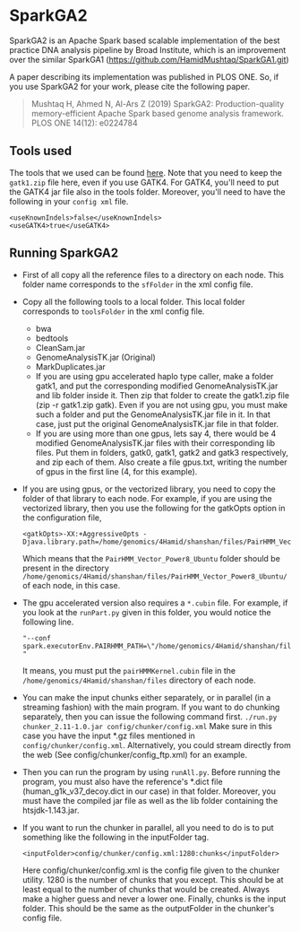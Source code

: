 # SparkGA2

SparkGA2 is an Apache Spark based scalable implementation of the best practice DNA analysis pipeline by Broad Institute, which is an improvement over the similar SparkGA1 (https://github.com/HamidMushtaq/SparkGA1.git) 

A paper describing its implementation was published in PLOS ONE. So, if you use SparkGA2 for your work, please cite the following paper.

> Mushtaq H, Ahmed N, Al-Ars Z (2019) SparkGA2: Production-quality memory-efficient Apache Spark based genome analysis framework. PLOS ONE 14(12): e0224784

## Tools used

The tools that we used can be found [here](https://drive.google.com/drive/u/1/folders/1cKjn7TbxX8XO3Tok5FK-SDwHYNrt67aN). Note that you need to keep the `gatk1.zip` file here, even if you use GATK4. For GATK4, you'll need to put the GATK4 jar file also in the tools folder. Moreover, you'll need to have the following in your `config xml` file.

```
<useKnownIndels>false</useKnownIndels>
<useGATK4>true</useGATK4>
```

## Running SparkGA2

* First of all copy all the reference files to a directory on each node. This folder name corresponds to the `sfFolder` in the xml config file.

* Copy all the following tools to a local folder. This local folder corresponds to `toolsFolder` in the xml config file.
	- bwa
	- bedtools
	- CleanSam.jar
	- GenomeAnalysisTK.jar (Original)
	- MarkDuplicates.jar
	- If you are using gpu accelerated haplo type caller, make a folder gatk1, and put the corresponding modified GenomeAnalysisTK.jar and lib folder inside it. Then zip that folder to create the gatk1.zip file (zip -r gatk1.zip gatk). Even if you are not using gpu, you must make such a folder and put the GenomeAnalysisTK.jar file in it. In that case, just put the original GenomeAnalysisTK.jar file in that folder.
	- If you are using more than one gpus, lets say 4, there would be 4 modified GenomeAnalysisTK.jar files with their corresponding lib files. Put them in folders, gatk0, gatk1, gatk2 and gatk3 respectively, and zip each of them. Also create a file gpus.txt, writing the number of gpus in the first line (4, for this example).
	
* If you are using gpus, or the vectorized library, you need to copy the folder of that library to each node. For example, if you are using the vectorized library, then you use the following for the gatkOpts option in the configuration file,
	```
	<gatkOpts>-XX:+AggressiveOpts -Djava.library.path=/home/genomics/4Hamid/shanshan/files/PairHMM_Vector_Power8_Ubuntu/</gatkOpts>
	```
	Which means that the `PairHMM_Vector_Power8_Ubuntu` folder should be present in the directory `/home/genomics/4Hamid/shanshan/files/PairHMM_Vector_Power8_Ubuntu/` of each node, in this case.

* The gpu accelerated version also requires a `*.cubin` file. For example, if you look at the `runPart.py` given in this folder, you would notice the following line.
	```
	"--conf spark.executorEnv.PAIRHMM_PATH=\"/home/genomics/4Hamid/shanshan/files/pairHMMKernel.cubin\" " 
	```
	It means, you must put the `pairHMMKernel.cubin` file in the `/home/genomics/4Hamid/shanshan/files` directory of each node.

* You can make the input chunks either separately, or in parallel (in a streaming fashion) with the main program. If you want to do chunking separately, then you can issue the following command first.
	`./run.py chunker_2.11-1.0.jar config/chunker/config.xml`
	Make sure in this case you have the input *.gz files mentioned in `config/chunker/config.xml`. Alternatively, you could stream directly from the web (See config/chunker/config_ftp.xml) for an example.

* Then you can run the program by using `runAll.py`. Before running the program, you must also have the reference's *.dict file (human_g1k_v37_decoy.dict in our case) in that folder. Moreover, you must have the compiled jar file as well as the lib folder containing the htsjdk-1.143.jar. 

* If you want to run the chunker in parallel, all you need to do is to put something like the following in the inputFolder tag.
	```
	<inputFolder>config/chunker/config.xml:1280:chunks</inputFolder>
	```
	Here config/chunker/config.xml is the config file given to the chunker utility. 1280 is the number of chunks that you except. This should be at least equal to the number of chunks that would be created. Always make a higher guess and never a lower one. Finally, chunks is the input folder. This should be the same as the outputFolder in the chunker's config file.
